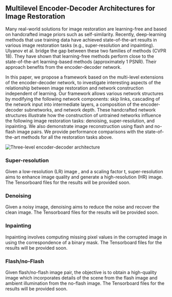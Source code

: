 ## Multilevel Encoder-Decoder Architectures for Image Restoration

Many real-world solutions for image restoration are learning-free and based on handcrafted image priors such as self-similarity. Recently, deep-learning methods that use training data have achieved state-of-the-art results in various image restoration tasks (e.g., super-resolution and inpainting). Ulyanov et al. bridge the gap between these two families of methods (CVPR 18). They have shown that learning-free methods perform close to the state-of-the-art learning-based methods (approximately 1 PSNR). Their approach benefits from the encoder-decoder network. 

In this paper, we propose a framework based on the multi-level extensions of the encoder-decoder network, to investigate interesting aspects of the relationship between image restoration and network construction independent of learning. Our framework allows various network structures by modifying the following network components: skip links, cascading of the network input into intermediate layers, a composition of the encoder-decoder subnetworks, and network depth. These handcrafted network structures illustrate how the construction of untrained networks influence the following image restoration tasks: denoising, super-resolution, and inpainting. We also demonstrate image reconstruction using flash and no-flash image pairs. We provide performance comparisons with the state-of-the-art methods for all the restoration tasks above.

![Three-level encoder-decoder architecture](images/MEDS3.png)


### Super-resolution
Given a low-resolution (LR) image , and a scaling factor t, super-resolution aims to enhance image quality and generate a high-resolution (HR) image. The Tensorboard files for the results  will be provided soon.

### Denoising
Given a noisy image, denoising aims to reduce the noise and recover the clean image. The Tensorboard files for the results will be provided soon.

### Inpainting
Inpainting involves computing missing pixel values in the corrupted image in using the correspondence of a binary mask. The Tensorboard files for the results will be provided soon.


### Flash/no-Flash
Given flash/no-flash image pair, the objective is to obtain a high-quality image which incorporates details of the scene from the flash image and ambient illumination from the no-flash image. The Tensorboard files for the results will be provided soon.

